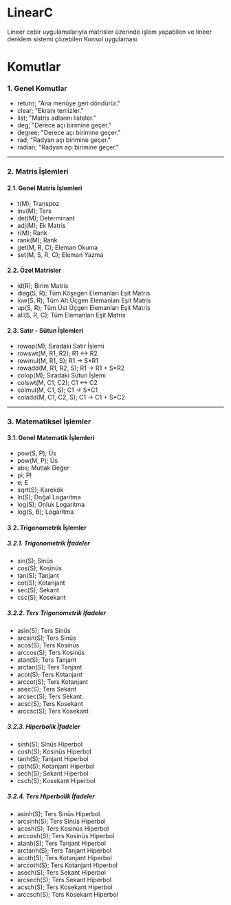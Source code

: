 
# LinearC
Lineer cebir uygulamalarıyla matrisler üzerinde işlem yapabilen ve lineer denklem sistemi çözebilen Konsol uygulaması.

# Komutlar
### 1. Genel Komutlar
 - return;	"Ana menüye geri döndürür."
 - clear;	"Ekranı temizler."
 - list;	"Matris adlarını listeler."
 - deg;		"Derece açı birimine geçer."
 - degree;	"Derece açı birimine geçer."
 - rad;		"Radyan açı birimine geçer."
 - radian;	"Radyan açı birimine geçer."
***
### 2. Matris İşlemleri
#### 2.1. Genel Matris İşlemleri
- t(M);	Transpoz
- inv(M);	Ters
- det(M);	Determinant
- adj(M);	Ek Matris
- r(M);	Rank
- rank(M);	Rank
- get(M, R, C);		Eleman Okuma
- set(M, S, R, C);	Eleman Yazma

#### 2.2. Özel Matrisler
- id(R);	Birim Matris
- diag(S, R); Tüm Köşegen Elemanları Eşit Matris
- low(S, R); Tüm Alt Üçgen Elemanları Eşit Matris
- up(S, R); Tüm Üst Üçgen Elemanları Eşit Matris
- all(S, R, C);	Tüm Elemanları Eşit Matris

#### 2.3. Satır - Sütun İşlemleri
- rowop(M); Sıradaki Satır İşlemi
- rowswt(M, R1, R2);		R1 <-> R2
- rowmul(M, R1, S);		R1 -> S*R1
- rowadd(M, R1, R2, S);	R1 -> R1 + S*R2
- colop(M); Sıradaki Sütun İşlemi
- colswt(M, C1, C2);		C1 <-> C2
- colmul(M, C1, S);		C1 -> S*C1
- coladd(M, C1, C2, S);	C1 -> C1 + S*C2
***
### 3. Matematiksel İşlemler

#### 3.1. Genel Matematik İşlemleri
- pow(S, P); Üs
- pow(M, P); Üs
- abs; Mutlak Değer
- pi;		PI
- e;		E
- sqrt(S);	Karekök  
- ln(S);	Doğal Logaritma
- log(S);	Onluk Logaritma
- log(S, B); Logaritma

#### 3.2. Trigonometrik İşlemler
##### 3.2.1. Trigonometrik İfadeler
- sin(S);	Sinüs
- cos(S);	Kosinüs
- tan(S);	Tanjant
- cot(S);	Kotanjant
- sec(S);	Sekant
- csc(S);	Kosekant

##### 3.2.2. Ters Trigonometrik İfadeler

- asin(S);	Ters Sinüs
- arcsin(S); Ters Sinüs
- acos(S); 	Ters Kosinüs
- arccos(S); Ters Kosinüs
- atan(S); Ters Tanjant
- arctan(S); Ters Tanjant
- acot(S); Ters Kotanjant
- arccot(S); Ters Kotanjant
- asec(S); Ters Sekant
- arcsec(S); Ters Sekant
- acsc(S);	Ters Kosekant
- arccsc(S); Ters Kosekant

##### 3.2.3. Hiperbolik İfadeler
- sinh(S);	Sinüs Hiperbol
- cosh(S); Kosinüs Hiperbol
- tanh(S); Tanjant Hiperbol
- coth(S); Kotanjant Hiperbol
- sech(S); Sekant Hiperbol
- csch(S); Kosekant Hiperbol

##### 3.2.4. Ters Hiperbolik İfadeler
- asinh(S); Ters Sinüs Hiperbol
- arcsinh(S); Ters Sinüs Hiperbol
- acosh(S); Ters Kosinüs Hiperbol
- arccosh(S); Ters Kosinüs Hiperbol
- atanh(S); Ters Tanjant Hiperbol
- arctanh(S); Ters Tanjant Hiperbol
- acoth(S); Ters Kotanjant Hiperbol
- arccoth(S); Ters Kotanjant Hiperbol
- asech(S); Ters Sekant Hiperbol
- arcsech(S); Ters Sekant Hiperbol
- acsch(S); Ters Kosekant Hiperbol
- arccsch(S); Ters Kosekant Hiperbol
